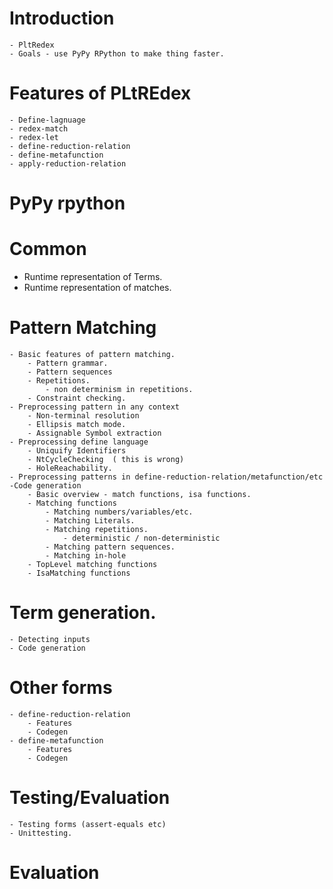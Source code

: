 # Introduction
	- PltRedex
	- Goals - use PyPy RPython to make thing faster.

# Features of PLtREdex
	- Define-lagnuage
	- redex-match
	- redex-let
	- define-reduction-relation
	- define-metafunction
	- apply-reduction-relation

# PyPy rpython

# Common 
- Runtime representation of Terms.
- Runtime representation of matches.

# Pattern Matching
	- Basic features of pattern matching.
		- Pattern grammar.
		- Pattern sequences
		- Repetitions.
			- non determinism in repetitions.
		- Constraint checking.
	- Preprocessing pattern in any context
		- Non-terminal resolution
		- Ellipsis match mode.
		- Assignable Symbol extraction
	- Preprocessing define language
		- Uniquify Identifiers 
		- NtCycleChecking  ( this is wrong)
		- HoleReachability.
	- Preprocessing patterns in define-reduction-relation/metafunction/etc
	-Code generation
		- Basic overview - match functions, isa functions.
		- Matching functions
			- Matching numbers/variables/etc.	
			- Matching Literals.
			- Matching repetitions.
				- deterministic / non-deterministic
			- Matching pattern sequences.
			- Matching in-hole
		- TopLevel matching functions
		- IsaMatching functions

# Term generation.
	- Detecting inputs
	- Code generation

# Other forms
	- define-reduction-relation
		- Features
		- Codegen
	- define-metafunction 
		- Features
		- Codegen

# Testing/Evaluation
	- Testing forms (assert-equals etc)
	- Unittesting.


# Evaluation


